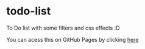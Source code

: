 # todo-list
To Do list with some filters and css effects :D

You can acess this on GitHub Pages by clicking [here](https://barretoga.github.io/todo-list/)
